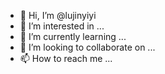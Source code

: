 - 👋 Hi, I’m @lujinyiyi
- 👀 I’m interested in ...
- 🌱 I’m currently learning ...
- 💞️ I’m looking to collaborate on ...
- 📫 How to reach me ...

<!---
lujinyiyi/lujinyiyi is a ✨ special ✨ repository because its `README.md` (this file) appears on your GitHub profile.
You can click the Preview link to take a look at your changes.
--->
